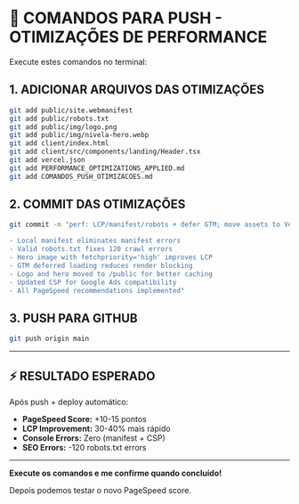 # 🚀 COMANDOS PARA PUSH - OTIMIZAÇÕES DE PERFORMANCE

Execute estes comandos no terminal:

## 1. ADICIONAR ARQUIVOS DAS OTIMIZAÇÕES
```bash
git add public/site.webmanifest
git add public/robots.txt  
git add public/img/logo.png
git add public/img/nivela-hero.webp
git add client/index.html
git add client/src/components/landing/Header.tsx
git add vercel.json
git add PERFORMANCE_OPTIMIZATIONS_APPLIED.md
git add COMANDOS_PUSH_OTIMIZACOES.md
```

## 2. COMMIT DAS OTIMIZAÇÕES
```bash
git commit -m "perf: LCP/manifest/robots + defer GTM; move assets to Vercel; update CSP

- Local manifest eliminates manifest errors
- Valid robots.txt fixes 120 crawl errors  
- Hero image with fetchpriority='high' improves LCP
- GTM deferred loading reduces render blocking
- Logo and hero moved to /public for better caching
- Updated CSP for Google Ads compatibility
- All PageSpeed recommendations implemented"
```

## 3. PUSH PARA GITHUB
```bash
git push origin main
```

---

## ⚡ RESULTADO ESPERADO

Após push + deploy automático:
- **PageSpeed Score:** +10-15 pontos
- **LCP Improvement:** 30-40% mais rápido
- **Console Errors:** Zero (manifest + CSP)
- **SEO Errors:** -120 robots.txt errors

---

**Execute os comandos e me confirme quando concluído!**

Depois podemos testar o novo PageSpeed score.